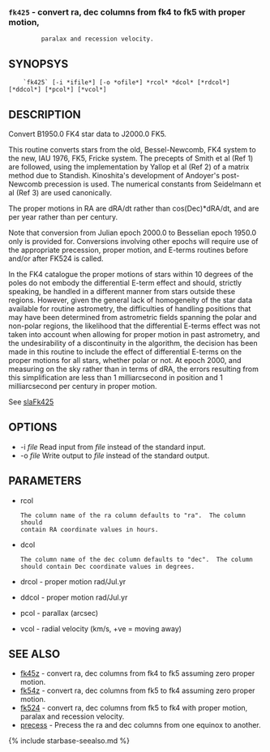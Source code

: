 
### `fk425`     - convert ra, dec columns from fk4 to fk5 with proper motion,
             paralax and recession velocity.

SYNOPSYS
--------

```
    `fk425` [-i *ifile*] [-o *ofile*] *rcol* *dcol* [*rdcol*] [*ddcol*] [*pcol*] [*vcol*]
```

DESCRIPTION
-----------

  Convert B1950.0 FK4 star data to J2000.0 FK5.

  This routine converts stars from the old, Bessel-Newcomb, FK4
  system to the new, IAU 1976, FK5, Fricke system.  The precepts
  of Smith et al (Ref 1) are followed, using the implementation
  by Yallop et al (Ref 2) of a matrix method due to Standish.
  Kinoshita's development of Andoyer's post-Newcomb precession is
  used.  The numerical constants from Seidelmann et al (Ref 3) are
  used canonically.

  The proper motions in RA are dRA/dt rather than
  cos(Dec)*dRA/dt, and are per year rather than per century.

  Note that conversion from Julian epoch 2000.0 to Besselian
  epoch 1950.0 only is provided for.  Conversions involving
  other epochs will require use of the appropriate precession,
  proper motion, and E-terms routines before and/or after
  FK524 is called.

  In the FK4 catalogue the proper motions of stars within
  10 degrees of the poles do not embody the differential
  E-term effect and should, strictly speaking, be handled
  in a different manner from stars outside these regions.
  However, given the general lack of homogeneity of the star
  data available for routine astrometry, the difficulties of
  handling positions that may have been determined from
  astrometric fields spanning the polar and non-polar regions,
  the likelihood that the differential E-terms effect was not
  taken into account when allowing for proper motion in past
  astrometry, and the undesirability of a discontinuity in
  the algorithm, the decision has been made in this routine to
  include the effect of differential E-terms on the proper
  motions for all stars, whether polar or not.  At epoch 2000,
  and measuring on the sky rather than in terms of dRA, the
  errors resulting from this simplification are less than
  1 milliarcsecond in position and 1 milliarcsecond per
  century in proper motion.

  See [slaFk425]( slalib/slaFk425.3.html)

OPTIONS
-------

  * -i *file* Read input from *file* instead of the standard input.
  * -o *file* Write output to *file* instead of the standard output.

PARAMETERS
----------

  * rcol

        The column name of the ra column defaults to "ra".  The column should
        contain RA coordinate values in hours.

  * dcol

        The column name of the dec column defaults to "dec".  The column
        should contain Dec coordinate values in degrees.

  * drcol - proper motion rad/Jul.yr
  * ddcol - proper motion rad/Jul.yr
  * pcol  - parallax (arcsec)
  * vcol  - radial velocity (km/s, +ve = moving away)

SEE ALSO
--------


- [fk45z](fk45z.html)     - convert ra, dec columns from fk4 to fk5 assuming zero proper
                  motion.
- [fk54z](fk54z.html)     - convert ra, dec columns from fk5 to fk4 assuming zero proper
                  motion.
- [fk524](fk524.html)     - convert ra, dec columns from fk5 to fk4 with proper motion,
                  paralax and recession velocity.
- [precess](precess.html)     - Precess the ra and dec columns from one equinox to another.


{% include starbase-seealso.md %}

